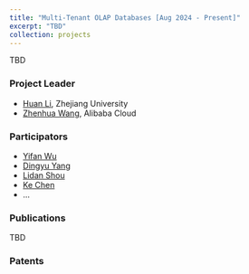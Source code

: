 ```yaml
---
title: "Multi-Tenant OLAP Databases [Aug 2024 - Present]"
excerpt: "TBD"
collection: projects
---
```

TBD

### Project Leader
- [Huan Li](https://longaspire.github.io/), Zhejiang University
- [Zhenhua Wang](https://www.linkedin.com/in/zhenhua-wang/), Alibaba Cloud

### Participators
- [Yifan Wu](https://scholar.google.com/citations?user=l2GmQnQAAAAJ)
- [Dingyu Yang](https://scholar.google.com/citations?user=vzkukR0AAAAJ)
- [Lidan Shou](https://scholar.google.com/citations?user=0OlITuIAAAAJ)
- [Ke Chen](https://scholar.google.com/citations?user=cqfBLecAAAAJ)
- ...

### Publications
TBD

### Patents
